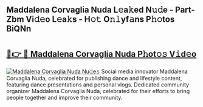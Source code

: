 ## Maddalena Corvaglia Nuda L𝚎a𝚔ed N𝚞𝚍e - Part-Zbm Vi𝚍𝚎o L𝚎a𝚔s - H𝚘𝚝 O𝚗𝚕yf𝚊ns P𝚑𝚘tos BiQNn

# <h2><a href="http://kfahbn.oniu.top/?m=Maddalena+Corvaglia+Nuda">🔗👉 🔴 Maddalena Corvaglia Nuda P𝚑ot𝚘𝚜 V𝚒d𝚎o</a></h2>

[![Maddalena Corvaglia Nuda Nu𝚍e𝚜](https://i.imgur.com/0qMVB7G.gif)](http://kfahbn.oniu.top/?m=Maddalena+Corvaglia+Nuda)
Social media innovator Maddalena Corvaglia Nuda, celebrated for publishing dance and lifestyle content, featuring dance presentations and personal vlogs. Dedicated community organizer Maddalena Corvaglia Nuda, celebrated for their efforts to bring people together and improve their community.  
